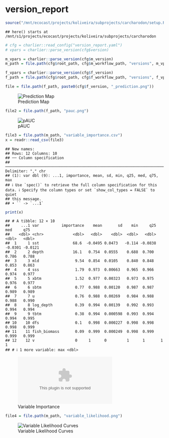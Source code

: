 version_report
================

``` r
source("/mnt/ecocast/projects/koliveira/subprojects/carcharodon/setup.R")
```

    ## here() starts at /mnt/s1/projects/ecocast/projects/koliveira/subprojects/carcharodon

``` r
# cfg = charlier::read_config("version_report.yaml")
# vpars = charlier::parse_version(cfg$version)

m_vpars = charlier::parse_version(cfg$m_version)
m_path = file.path(cfg$root_path, cfg$m_workflow_path, "versions", m_vpars[["major"]], m_vpars[["minor"]], cfg$m_version)

f_vpars = charlier::parse_version(cfg$f_version)
f_path = file.path(cfg$root_path, cfg$f_workflow_path, "versions", f_vpars[["major"]], f_vpars[["minor"]], cfg$f_version)
```

``` r
file = file.path(f_path, paste0(cfg$f_version, "_prediction.png"))
```

<figure>
<img
src="/mnt/s1/projects/ecocast/projects/koliveira/subprojects/carcharodon/workflows/forecast_workflow/versions/v01/0003/v01.0003.04/v01.0003.04_prediction.png"
alt="Prediction Map" />
<figcaption aria-hidden="true">Prediction Map</figcaption>
</figure>

``` r
file2 = file.path(f_path, "pauc.png")
```

<figure>
<img
src="/mnt/s1/projects/ecocast/projects/koliveira/subprojects/carcharodon/workflows/forecast_workflow/versions/v01/0003/v01.0003.04/pauc.png"
alt="pAUC" />
<figcaption aria-hidden="true">pAUC</figcaption>
</figure>

``` r
file3 = file.path(m_path, "variable_importance.csv")
x = readr::read_csv(file3)
```

    ## New names:
    ## Rows: 12 Columns: 10
    ## ── Column specification
    ## ──────────────────────────────────────────────────────────────────────────────────────────────────────────────────────── Delimiter: "," chr
    ## (1): var dbl (9): ...1, importance, mean, sd, min, q25, med, q75, max
    ## ℹ Use `spec()` to retrieve the full column specification for this data. ℹ Specify the column types or set `show_col_types = FALSE` to quiet
    ## this message.
    ## • `` -> `...1`

``` r
print(x)
```

    ## # A tibble: 12 × 10
    ##     ...1 var          importance    mean       sd    min     q25     med     q75
    ##    <dbl> <chr>             <dbl>   <dbl>    <dbl>  <dbl>   <dbl>   <dbl>   <dbl>
    ##  1     1 sst               68.6  -0.0495 0.0473   -0.114 -0.0838 -0.0301 -0.0121
    ##  2     2 depth             16.1   0.754  0.0555    0.688  0.700   0.786   0.788 
    ##  3     3 mld                9.54  0.854  0.0105    0.840  0.848   0.853   0.863 
    ##  4     4 sss                1.79  0.973  0.00663   0.965  0.966   0.974   0.977 
    ##  5     5 xbtm               1.52  0.977  0.00323   0.973  0.975   0.976   0.977 
    ##  6     6 sbtm               0.77  0.988  0.00120   0.987  0.987   0.989   0.989 
    ##  7     7 u                  0.76  0.988  0.00269   0.984  0.988   0.988   0.990 
    ##  8     8 log_depth          0.39  0.994  0.00139   0.992  0.993   0.994   0.994 
    ##  9     9 tbtm               0.38  0.994  0.000598  0.993  0.994   0.994   0.995 
    ## 10    10 dfs                0.1   0.998  0.000227  0.998  0.998   0.998   0.999 
    ## 11    11 fish_biomass       0.09  0.999  0.000249  0.998  0.999   0.999   0.999 
    ## 12    12 v                  0     1      0         1      1       1       1     
    ## # ℹ 1 more variable: max <dbl>

<figure>
<embed
src="/mnt/s1/projects/ecocast/projects/koliveira/subprojects/carcharodon/workflows/modeling_workflow/versions/v01/000/v01.000.04/variable_importance.csv" />
<figcaption aria-hidden="true">Variable Importance</figcaption>
</figure>

``` r
file4 = file.path(m_path, "variable_likelihood.png")
```

<figure>
<img
src="/mnt/s1/projects/ecocast/projects/koliveira/subprojects/carcharodon/workflows/modeling_workflow/versions/v01/000/v01.000.04/variable_likelihood.png"
alt="Variable Likelihood Curves" />
<figcaption aria-hidden="true">Variable Likelihood Curves</figcaption>
</figure>
